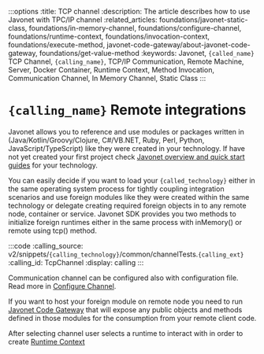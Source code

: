 :::options
:title: TCP channel
:description: The article describes how to use Javonet with TPC/IP channel
:related_articles: foundations/javonet-static-class, foundations/in-memory-channel, foundations/configure-channel, foundations/runtime-context, foundations/invocation-context, foundations/execute-method, javonet-code-gateway/about-javonet-code-gateway, foundations/get-value-method
:keywords: Javonet, `{called_name}` TCP Channel, `{calling_name}`, TCP/IP Communication, Remote Machine, Server, Docker Container, Runtime Context, Method Invocation, Communication Channel, In Memory Channel, Static Class
:::

# `{calling_name}` Remote integrations

Javonet allows you to reference and use modules or packages written in (Java/Kotlin/Groovy/Clojure, C#/VB.NET, Ruby, Perl, Python, JavaScript/TypeScript) like they were created in your technology. If have not yet created your first project check [Javonet overview and quick start guides](/guides/v2/`{calling_technology}`/`{called_technology}`/getting-started/about-javonet) for your technology.  
  
You can easily decide if you want to load your `{called_technology}` either in the same operating system process for tightly coupling integration scenarios and use foreign modules like they were created within the same technology or delegate creating required foreign objects in to any remote node, container or service. Javonet SDK provides you two methods to initialize foreign runtimes either in the same process with inMemory() or remote using tcp() method.  

:::code
:calling_source: v2/snippets/`{calling_technology}`/common/channelTests.`{calling_ext}`
:calling_id: TcpChannel
:display: calling
:::
  
Communication channel can be configured also with configuration file. Read more in [Configure Channel](guides/v2/`{calling_technology}`/`{called_technology}`/foundations/configure-channel.md).  
  
If you want to host your foreign module on remote node you need to run [Javonet Code Gateway](/guides/v2/`{calling_technology}`/`{called_technology}`/javonet-code-gateway/about-javonet-code-gateway.md) that will expose any public objects and methods defined in those modules for the consumption from your remote client code.  
  
After selecting channel user selects a runtime to interact with in order to create [Runtime Context](/guides/v2/`{calling_technology}`/`{called_technology}`/foundations/runtime-context.md)  

